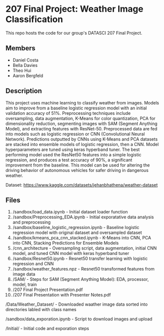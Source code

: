# 207 Final Project: Weather Image Classification

This repo hosts the code for our group's DATASCI 207 Final Project.

## Members
- Daniel Costa
- Bella Davies
- Theo Hui
- Aaron Bergfeld

## Description

This project uses machine learning to classify weather from images. Models aim to improve from a baseline logistic regression model with an initial validation accuracy of 51%. Preprocessing techniques include oversampling, data augmentation, K-Means for color quantization, PCA for dimensionality reduction, segmenting images with SAM (Segment Anything Model), and extracting features with ResNet-50. Preprocessed data are fed into models such as logistic regression or CNN (Convolutional Neural Network). Predictions outputted by CNNs using K-Means and PCA datasets are stacked into ensemble models of logistic regression, then a CNN. Model hyperparameters are tuned using keras hyperband tuner. The best performing model used the ResNet50 features into a simple logistic regression, and produces a test accuracy of 90%, a significant improvement from the baseline. This model can be used for altering the driving behavior of autonomous vehicles for safer driving in dangerous weather.

Dataset: https://www.kaggle.com/datasets/jehanbhathena/weather-dataset

## Files

1. /sandbox/load_data.ipynb - Initial dataset loader function
2. /sandbox/Preprocessing_EDA.ipynb - Initial exporatative data analysis and preprocessing
3. /sandbox/baseline_logistic_regression.ipynb - Baseline logistic regression model with original dataset and oversampled dataset
4. /sandbox/kmeans_pca_cnn_stacked.ipynb - K-Means into CNN, PCA into CNN, Stacking Predictions for Ensemble Models
5. /cnn_architecture - Oversampling script, data augmentation, initial CNN model, and tuned CNN model with keras hyperband tuner
6. /sandbox/Resnet50.ipynb - Resnet50 transfer learning with logistic regression and CNN
7. /sandbox/weather_features.npz - Resnet50 transformed features from image data
8. /SAM/ - Steps for SAM (Segment Anything Model): EDA, processor, model, train
9. /207 Final Project Presentation.pdf
10. /207 Final Presentation with Presenter Notes.pdf


/Data/Weather_Dataset/ - Downloaded waather image data sorted into directories labled with class names

/sandbox/data_exporation.ipynb - Script to download images and upload 

/Initial/ - Initial code and exporation steps
